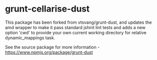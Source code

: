 # grunt-cellarise-dust
This package has been forked from vtsvang/grunt-dust, and updates the amd wrapper to make it pass standard jshint lint tests and adds a new option 'cwd' to provide your own current working directory for relative dynamic_mappings task.

See the source package for more information - https://www.npmjs.org/package/grunt-dust